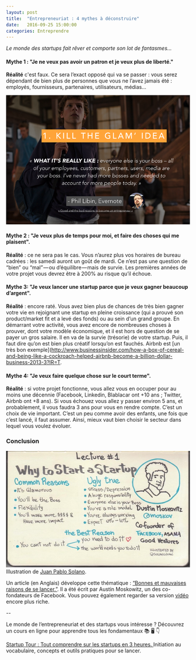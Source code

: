 ```yaml
---
layout: post
title:  "Entrepreneuriat : 4 mythes à déconstruire"
date:   2016-09-25 15:00:00
categories: Entreprendre
---
```


*Le monde des startups fait rêver et comporte son lot de fantasmes…*

#### Mythe 1 : "Je ne veux pas avoir un patron et je veux plus de liberté."  

**Réalité** c'est faux. Ce sera l’exact opposé qui va se passer : vous serez dépendant de bien plus de personnes que vous ne l’avez jamais été : employés, fournisseurs, partenaires, utilisateurs, médias…

![](/assets/article_images/2016-09-25-mythes-entrepreneuriat-startups-deconstruire/killtheglam_startup_evernote_davidwise_myth.png)

#### Mythe 2 : "Je veux plus de temps pour moi, et faire des choses qui me plaisent".

**Réalité** : ce ne sera pas le cas. Vous n’aurez plus vos horaires de bureau cadrées : les samedi auront un goût de mardi. Ce n’est pas une question de “bien” ou “mal” — ou d’équilibre — mais de survie. Les premières années de votre projet vous devrez être à 200% au risque qu’il échoue.

#### Mythe 3: "Je veux lancer une startup parce que je veux gagner beaucoup d’argent".

**Réalité** : encore raté. Vous avez bien plus de chances de très bien gagner votre vie en rejoignant une startup en pleine croissance (qui a prouvé son product/market fit et a levé des fonds) ou au sein d’un grand groupe. En démarrant votre activité, vous avez encore de nombreuses choses à prouver, dont votre modèle économique, et il est hors de question de se payer un gros salaire. Il en va de la survie (trésorie) de votre startup. Puis, il faut dire qu’on est bien plus créatif lorsqu’on est fauchés. Airbnb est [un très bon exemple](http://www.businessinsider.com/how-a-box-of-cereal-and-being-like-a-cockroach-helped-airbnb-become-a-billion-dollar-business-2013-3?IR=T. 

#### Mythe 4: "Je veux faire quelque chose sur le court terme".

**Réalité** : si votre projet fonctionne, vous allez vous en occuper pour au moins une décennie (Facebook, Linkedin, Blablacar ont +10 ans ; Twitter, Airbnb ont +8 ans). Si vous échouez vous allez y passer environ 5 ans, et probablement, il vous faudra 3 ans pour vous en rendre compte. C’est un choix de vie important. C’est un peu comme avoir des enfants, une fois que c’est lancé, il faut assumer. Ainsi, mieux vaut bien choisir le secteur dans lequel vous voulez évoluer.

### Conclusion
![](/assets/article_images/2016-09-25-mythes-entrepreneuriat-startups-deconstruire/reasons_start_startup_juan_pablo_solano_Moskowitz_YC.jpg)Illustration de [Juan Pablo Solano](https://twitter.com/solanojuan?lang=en). 

Un article (en Anglais) développe cette thématique : [“Bonnes et mauvaises raisons de se lancer.”](https://medium.com/i-m-h-o/good-and-bad-reasons-to-become-an-entrepreneur-decf0766de8d). Il a été écrit par Austin Moskowitz, un des co-fondateurs de Facebook.
Vous pouvez également regarder sa version [vidéo](http://startupclass.samaltman.com/courses/lec01/) encore plus riche.


--


Le monde de l’entrepreneuriat et des startups vous intéresse ? Découvrez un cours en ligne pour apprendre tous les fondamentaux 📚 🖥 👇

[Startup Tour : Tout comprendre sur les startups en 3 heures.
](https://www.udemy.com/startuptour/?couponCode=DAVIDWISEFR)  Initiation au vocabulaire, concepts et outils pratiques pour se lancer. 
